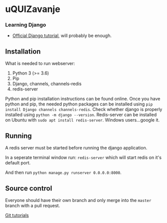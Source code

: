 # uQUIZavanje

### Learning Django

* [Official Django tutorial](https://docs.djangoproject.com/en/2.2/intro/tutorial01/), will probably be enough.

## Installation 

What is needed to run webserver:

1. Python 3 (>= 3.6)
2. Pip
3. Django, channels, channels-redis
4. redis-server

Python and pip installation instructions can be found online. Once you have python and pip, the needed python packages can be installed using `pip install Django channels channels-redis`. Check whether django is properly installed using `python -m django --version`. Redis-server can be installed on Ubuntu with `sudo apt install redis-server`. Windows users...google it.

## Running

A redis server must be started before running the django application.

In a seperate terminal window run: `redis-server` which will start redis on it's default port.

And then run `python manage.py runserver 0.0.0.0:8000`. 

## Source control

Everyone should have their own branch and only merge into the `master` branch with a pull request.  

[Git tutorials](https://gist.github.com/jaseemabid/1321592)
